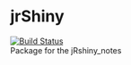 # jrShiny
[![Build Status](https://api.travis-ci.org/jr-packages/jrShiny.png?branch=master)](https://travis-ci.org/jr-packages/)     
Package for the jRshiny_notes